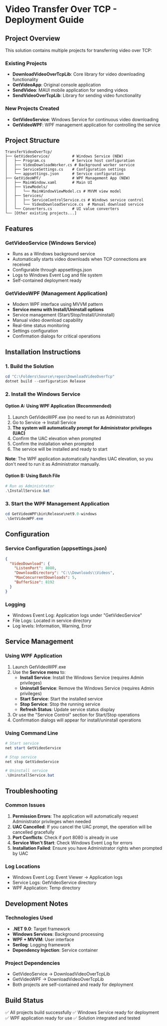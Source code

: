 # Video Transfer Over TCP - Deployment Guide

## Project Overview

This solution contains multiple projects for transferring video over TCP:

### Existing Projects
- **DownloadVideoOverTcpLib**: Core library for video downloading functionality
- **GetVideoApp**: Original console application
- **SendVideo**: MAUI mobile application for sending videos
- **SendVideoOverTcpLib**: Library for sending video functionality

### New Projects Created
- **GetVideoService**: Windows Service for continuous video downloading
- **GetVideoWPF**: WPF management application for controlling the service

## Project Structure

```
TransferVideoOverTcp/
├── GetVideoService/          # Windows Service (NEW)
│   ├── Program.cs            # Service host configuration
│   ├── VideoDownloadWorker.cs # Background worker service
│   ├── ServiceSettings.cs    # Configuration settings
│   └── appsettings.json      # Service configuration
├── GetVideoWPF/              # WPF Management App (NEW)
│   ├── MainWindow.xaml       # Main UI
│   ├── ViewModels/
│   │   └── MainWindowViewModel.cs # MVVM view model
│   ├── Services/
│   │   ├── ServiceControlService.cs # Windows service control
│   │   └── VideoDownloadService.cs  # Manual download service
│   └── Converters.cs         # UI value converters
└── [Other existing projects...]
```

## Features

### GetVideoService (Windows Service)
- Runs as a Windows background service
- Automatically starts video downloads when TCP connections are received
- Configurable through appsettings.json
- Logs to Windows Event Log and file system
- Self-contained deployment ready

### GetVideoWPF (Management Application)
- Modern WPF interface using MVVM pattern
- **Service menu with Install/Uninstall options**
- Service management (Start/Stop/Install/Uninstall)
- Manual video download capability
- Real-time status monitoring
- Settings configuration
- Confirmation dialogs for critical operations

## Installation Instructions

### 1. Build the Solution
```powershell
cd "C:\Folders\Source\repos\DownloadVideoOverTcp"
dotnet build --configuration Release
```

### 2. Install the Windows Service

#### Option A: Using WPF Application (Recommended)
1. Launch GetVideoWPF.exe (no need to run as Administrator)
2. Go to Service → Install Service
3. **The system will automatically prompt for Administrator privileges (UAC)**
4. Confirm the UAC elevation when prompted
5. Confirm the installation when prompted
6. The service will be installed and ready to start

**Note**: The WPF application automatically handles UAC elevation, so you don't need to run it as Administrator manually.

#### Option B: Using Batch File
```powershell
# Run as Administrator
.\InstallService.bat
```

### 3. Start the WPF Management Application
```powershell
cd GetVideoWPF\bin\Release\net9.0-windows
.\GetVideoWPF.exe
```

## Configuration

### Service Configuration (appsettings.json)
```json
{
  "VideoDownload": {
    "ListenPort": 8080,
    "DownloadDirectory": "C:\\Downloads\\Videos",
    "MaxConcurrentDownloads": 5,
    "BufferSize": 8192
  }
}
```

### Logging
- Windows Event Log: Application logs under "GetVideoService"
- File Logs: Located in service directory
- Log levels: Information, Warning, Error

## Service Management

### Using WPF Application
1. Launch GetVideoWPF.exe
2. Use the **Service menu** to:
   - **Install Service**: Install the Windows Service (requires Admin privileges)
   - **Uninstall Service**: Remove the Windows Service (requires Admin privileges)
   - **Start Service**: Start the installed service
   - **Stop Service**: Stop the running service
   - **Refresh Status**: Update service status display
3. Or use the "Service Control" section for Start/Stop operations
4. Confirmation dialogs will appear for install/uninstall operations

### Using Command Line
```powershell
# Start service
net start GetVideoService

# Stop service
net stop GetVideoService

# Uninstall service
.\UninstallService.bat
```

## Troubleshooting

### Common Issues
1. **Permission Errors**: The application will automatically request Administrator privileges when needed
2. **UAC Cancelled**: If you cancel the UAC prompt, the operation will be cancelled gracefully
3. **Port Conflicts**: Check if port 8080 is already in use
4. **Service Won't Start**: Check Windows Event Log for errors
5. **Installation Failed**: Ensure you have Administrator rights when prompted by UAC

### Log Locations
- Windows Event Log: Event Viewer → Application logs
- Service Logs: GetVideoService directory
- WPF Application: Temp directory

## Development Notes

### Technologies Used
- **.NET 9.0**: Target framework
- **Windows Services**: Background processing
- **WPF + MVVM**: User interface
- **Serilog**: Logging framework
- **Dependency Injection**: Service container

### Project Dependencies
- GetVideoService → DownloadVideoOverTcpLib
- GetVideoWPF → DownloadVideoOverTcpLib
- Both projects are self-contained and ready for deployment

## Build Status
✅ All projects build successfully
✅ Windows Service ready for deployment
✅ WPF application ready for use
✅ Solution integrated and tested
